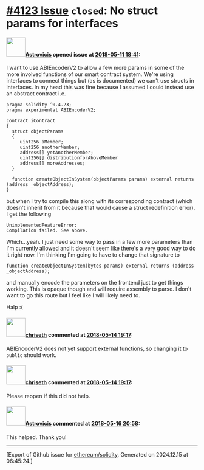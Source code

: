 # [\#4123 Issue](https://github.com/ethereum/solidity/issues/4123) `closed`: No struct params for interfaces

#### <img src="https://avatars.githubusercontent.com/u/9327220?u=d6629c422dda9368912059f6b5d0b97b6a0f8f87&v=4" width="50">[Astrovicis](https://github.com/Astrovicis) opened issue at [2018-05-11 18:41](https://github.com/ethereum/solidity/issues/4123):

I want to use ABIEncoderV2 to allow a few more params in some of the more involved functions of our smart contract system. We're using interfaces to connect things but (as is documented) we can't use structs in interfaces. In my head this was fine because I assumed I could instead use an abstract contract i.e.

```
pragma solidity ^0.4.23;
pragma experimental ABIEncoderV2;

contract iContract
{
  struct objectParams
  {
     uint256 aMember;
     uint256 anotherMember;
     address[] yetAnotherMember;
     uint256[] distributionforAboveMember
     address[] moreAddresses;
  }

  function createObjectInSystem(objectParams params) external returns (address _objectAddress);
}
```

but when I try to compile this along with its corresponding contract (which doesn't inherit from it because that would cause a struct redefinition error), I get the following 

```
UnimplementedFeatureError:
Compilation failed. See above.
```

Which...yeah. I just need some way to pass in a few more parameters than I'm currently allowed and it doesn't seem like there's a very good way to do it right now. I'm thinking I'm going to have to change that signature to 

```
function createObjectInSystem(bytes params) external returns (address _objectAddress);
```

and manually encode the parameters on the frontend just to get things working. This is opaque though and will require assembly to parse. I don't want to go this route but I feel like I will likely need to.

Halp :(

#### <img src="https://avatars.githubusercontent.com/u/9073706?v=4" width="50">[chriseth](https://github.com/chriseth) commented at [2018-05-14 19:17](https://github.com/ethereum/solidity/issues/4123#issuecomment-388931455):

ABIEncoderV2 does not yet support external functions, so changing it to `public` should work.

#### <img src="https://avatars.githubusercontent.com/u/9073706?v=4" width="50">[chriseth](https://github.com/chriseth) commented at [2018-05-14 19:17](https://github.com/ethereum/solidity/issues/4123#issuecomment-388931489):

Please reopen if this did not help.

#### <img src="https://avatars.githubusercontent.com/u/9327220?u=d6629c422dda9368912059f6b5d0b97b6a0f8f87&v=4" width="50">[Astrovicis](https://github.com/Astrovicis) commented at [2018-05-16 20:58](https://github.com/ethereum/solidity/issues/4123#issuecomment-389663489):

This helped. Thank you!


-------------------------------------------------------------------------------



[Export of Github issue for [ethereum/solidity](https://github.com/ethereum/solidity). Generated on 2024.12.15 at 06:45:24.]
